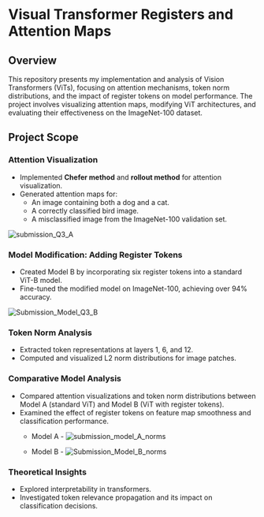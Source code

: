 # Visual Transformer Registers and Attention Maps
## Overview
This repository presents my implementation and analysis of Vision Transformers (ViTs), focusing on attention mechanisms, token norm distributions, and the impact of register tokens on model performance. The project involves visualizing attention maps, modifying ViT architectures, and evaluating their effectiveness on the ImageNet-100 dataset.

## Project Scope
### Attention Visualization
* Implemented **Chefer method** and **rollout method** for attention visualization.
* Generated attention maps for:
  * An image containing both a dog and a cat.
  * A correctly classified bird image.
  * A misclassified image from the ImageNet-100 validation set.

![submission_Q3_A](https://github.com/user-attachments/assets/7e2bd38f-65de-4097-a51e-e375dc0571db)


### Model Modification: Adding Register Tokens
* Created Model B by incorporating six register tokens into a standard ViT-B model.
* Fine-tuned the modified model on ImageNet-100, achieving over 94% accuracy.

![Submission_Model_Q3_B](https://github.com/user-attachments/assets/08bf75c5-b30a-45ca-82fc-eec95fbb0a94)

### Token Norm Analysis
* Extracted token representations at layers 1, 6, and 12.
* Computed and visualized L2 norm distributions for image patches.

### Comparative Model Analysis
* Compared attention visualizations and token norm distributions between Model A (standard ViT) and Model B (ViT with register tokens).
* Examined the effect of register tokens on feature map smoothness and classification performance.
  * Model A - 
![submission_model_A_norms](https://github.com/user-attachments/assets/d4abb948-fb84-4306-8ca1-8d4462ca3244)

  * Model B -
![Submission_Model_B_norms](https://github.com/user-attachments/assets/ce96ce5f-04b9-4390-a043-b7cf87cdaea6)

### Theoretical Insights
* Explored interpretability in transformers.
* Investigated token relevance propagation and its impact on classification decisions.
